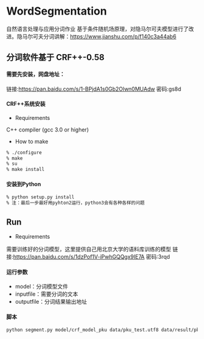 # WordSegmentation
自然语言处理与应用分词作业 基于条件随机场原理，对隐马尔可夫模型进行了改进。隐马尔可夫分词讲解：https://www.jianshu.com/p/f140c3a44ab6


## 分词软件基于 CRF++-0.58
#### 需要先安装，网盘地址：
链接:https://pan.baidu.com/s/1-BPjdA1s0Gb2Olwn0MUAdw  密码:gs8d
#### CRF++系统安装
- Requirements

C++ compiler (gcc 3.0 or higher)
- How to make
```bash
% ./configure 
% make
% su
% make install
```
#### 安装到Python
```bash
% python setup.py install
% 注：最后一步最好用pyhton2运行，python3会有各种各样的问题
```

## Run
- Requirements

需要训练好的分词模型，这里提供自己用北京大学的语料库训练的模型
链接:https://pan.baidu.com/s/1dzPof1V-iPwhGQQgx9IE7A  密码:3rqd

#### 运行参数  
- model：分词模型文件 
- inputfile：需要分词的文本 
- outputfile：分词结果输出地址

#### 脚本
```bash
python segment.py model/crf_model_pku data/pku_test.utf8 data/result/pku_test_result.utf8
```


